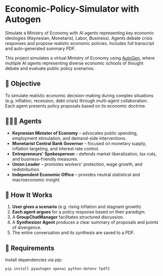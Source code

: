 # Economic-Policy-Simulator with Autogen
Simulate a Ministry of Economy with AI agents representing key economic ideologies (Keynesian, Monetarist, Labor, Business). Agents debate crisis responses and propose realistic economic policies. Includes full transcript and auto-generated summary PDF.


This project simulates a virtual Ministry of Economy using [AutoGen](https://github.com/microsoft/autogen), where multiple AI agents representing diverse economic schools of thought debate and evaluate public policy scenarios.

## 🎯 Objective

To simulate realistic economic decision-making during complex situations (e.g. inflation, recession, debt crisis) through multi-agent collaboration. Each agent presents policy proposals based on its economic doctrine.

## 🧑‍🤝‍🧑 Agents

- **Keynesian Minister of Economy** – advocates public spending, employment stimulation, and demand-side interventions.
- **Monetarist Central Bank Governor** – focused on monetary supply, inflation targeting, and interest rate control.
- **Entrepreneurs' Spokesperson** – defends market liberalization, tax cuts, and business-friendly measures.
- **Union Leader** – promotes workers' protection, wage growth, and redistribution.
- **Independent Economic Office** – provides neutral statistical and macroeconomic insight.

## 🧠 How It Works

1. **User gives a scenario** (e.g. rising inflation and stagnant growth).
2. **Each agent argues** for a policy response based on their paradigm.
3. A **GroupChatManager** facilitates structured discussion.
4. A **Synthesizer Agent** produces a clear summary of proposals and points of divergence.
5. The entire conversation and its synthesis are saved to a PDF.

## 🔧 Requirements

Install dependencies via pip:

```bash
pip install pyautogen openai python-dotenv fpdf2

